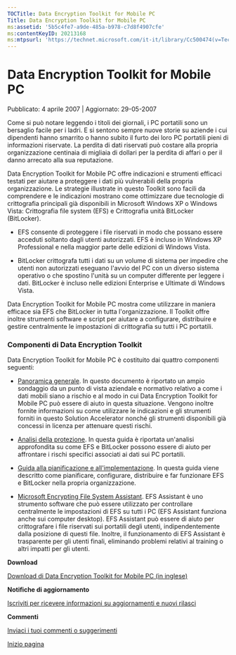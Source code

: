 ```yaml
---
TOCTitle: Data Encryption Toolkit for Mobile PC
Title: Data Encryption Toolkit for Mobile PC
ms:assetid: '5b5c4fe7-a9de-485a-b978-c7d8f4907cfe'
ms:contentKeyID: 20213168
ms:mtpsurl: 'https://technet.microsoft.com/it-it/library/Cc500474(v=TechNet.10)'
---
```


Data Encryption Toolkit for Mobile PC
=====================================

Pubblicato: 4 aprile 2007 | Aggiornato: 29-05-2007

Come si può notare leggendo i titoli dei giornali, i PC portatili sono un bersaglio facile per i ladri. E si sentono sempre nuove storie su aziende i cui dipendenti hanno smarrito o hanno subito il furto dei loro PC portatili pieni di informazioni riservate. La perdita di dati riservati può costare alla propria organizzazione centinaia di migliaia di dollari per la perdita di affari o per il danno arrecato alla sua reputazione.

Data Encryption Toolkit for Mobile PC offre indicazioni e strumenti efficaci testati per aiutare a proteggere i dati più vulnerabili della propria organizzazione. Le strategie illustrate in questo Toolkit sono facili da comprendere e le indicazioni mostrano come ottimizzare due tecnologie di crittografia principali già disponibili in Microsoft Windows XP o Windows Vista: Crittografia file system (EFS) e Crittografia unità BitLocker (BitLocker).

-   EFS consente di proteggere i file riservati in modo che possano essere acceduti soltanto dagli utenti autorizzati. EFS è incluso in Windows XP Professional e nella maggior parte delle edizioni di Windows Vista.

-   BitLocker crittografa tutti i dati su un volume di sistema per impedire che utenti non autorizzati eseguano l'avvio del PC con un diverso sistema operativo o che spostino l'unità su un computer differente per leggere i dati. BitLocker è incluso nelle edizioni Enterprise e Ultimate di Windows Vista.

Data Encryption Toolkit for Mobile PC mostra come utilizzare in maniera efficace sia EFS che BitLocker in tutta l'organizzazione. Il Toolkit offre inoltre strumenti software e script per aiutare a configurare, distribuire e gestire centralmente le impostazioni di crittografia su tutti i PC portatili.

### Componenti di Data Encryption Toolkit

Data Encryption Toolkit for Mobile PC è costituito dai quattro componenti seguenti:

-   [Panoramica generale](http://technet.microsoft.com/library/cc162794.aspx). In questo documento è riportato un ampio sondaggio da un punto di vista aziendale e normativo relativo a come i dati mobili siano a rischio e al modo in cui Data Encryption Toolkit for Mobile PC può essere di aiuto in questa situazione. Vengono inoltre fornite informazioni su come utilizzare le indicazioni e gli strumenti forniti in questo Solution Accelerator nonché gli strumenti disponibili già concessi in licenza per attenuare questi rischi.

-   [Analisi della protezione](http://technet.microsoft.com/library/cc162811.aspx). In questa guida è riportata un'analisi approfondita su come EFS e BitLocker possono essere di aiuto per affrontare i rischi specifici associati ai dati sui PC portatili.

-   [Guida alla pianificazione e all'implementazione](http://technet.microsoft.com/library/cc162808.aspx). In questa guida viene descritto come pianificare, configurare, distribuire e far funzionare EFS e BitLocker nella propria organizzazione.

-   [Microsoft Encrypting File System Assistant](http://go.microsoft.com/fwlink/?linkid=86165). EFS Assistant è uno strumento software che può essere utilizzato per controllare centralmente le impostazioni di EFS su tutti i PC (EFS Assistant funziona anche sui computer desktop). EFS Assistant può essere di aiuto per crittografare i file riservati sui portatili degli utenti, indipendentemente dalla posizione di questi file. Inoltre, il funzionamento di EFS Assistant è trasparente per gli utenti finali, eliminando problemi relativi al training o altri impatti per gli utenti.

**Download**

[Download di Data Encryption Toolkit for Mobile PC (in inglese)](http://go.microsoft.com/fwlink/?linkid=81666)

**Notifiche di aggiornamento**

[Iscriviti per ricevere informazioni su aggiornamenti e nuovi rilasci](http://go.microsoft.com/fwlink/?linkid=54982)

**Commenti**

[Inviaci i tuoi commenti o suggerimenti](mailto:secwish@microsoft.com?subject=data%20encryption%20toolkit%20for%20mobile%20pc)

[](#mainsection)[Inizio pagina](#mainsection)
